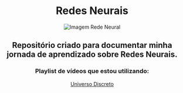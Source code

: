 <div align="center">

# Redes Neurais

![Imagem Rede Neural](https://www.shutterstock.com/image-vector/deep-neural-network-dnn-diagram-600nw-2291330795.jpg)

## Repositório criado para documentar minha jornada de aprendizado sobre Redes Neurais.

### Playlist de vídeos que estou utilizando:

[Universo Discreto](https://www.youtube.com/playlist?list=PL-t7zzWJWPtygNTsgC_M8c9a-p5biCjho)

</div>